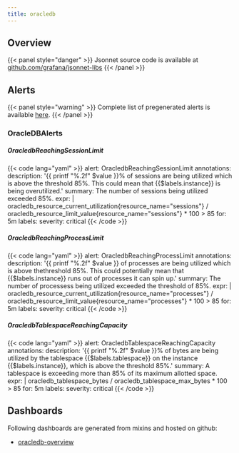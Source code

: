 ```yaml
---
title: oracledb
---
```


## Overview



{{< panel style="danger" >}}
Jsonnet source code is available at [github.com/grafana/jsonnet-libs](https://github.com/grafana/jsonnet-libs/tree/master/oracledb-mixin)
{{< /panel >}}

## Alerts

{{< panel style="warning" >}}
Complete list of pregenerated alerts is available [here](https://github.com/monitoring-mixins/website/blob/master/assets/oracledb/alerts.yaml).
{{< /panel >}}

### OracleDBAlerts

##### OracledbReachingSessionLimit

{{< code lang="yaml" >}}
alert: OracledbReachingSessionLimit
annotations:
  description: '{{ printf "%.2f" $value }}% of sessions are being utilized which is
    above the threshold 85%. This could mean that {{$labels.instance}} is being overutilized.'
  summary: The number of sessions being utilized exceeded 85%.
expr: |
  oracledb_resource_current_utilization{resource_name="sessions"} / oracledb_resource_limit_value{resource_name="sessions"} * 100 > 85
for: 5m
labels:
  severity: critical
{{< /code >}}
 
##### OracledbReachingProcessLimit

{{< code lang="yaml" >}}
alert: OracledbReachingProcessLimit
annotations:
  description: '{{ printf "%.2f" $value }} of processes are being utilized which is
    above thethreshold 85%. This could potentially mean that {{$labels.instance}}
    runs out of processes it can spin up.'
  summary: The number of processess being utilized exceeded the threshold of 85%.
expr: |
  oracledb_resource_current_utilization{resource_name="processes"} / oracledb_resource_limit_value{resource_name="processes"} * 100 > 85
for: 5m
labels:
  severity: critical
{{< /code >}}
 
##### OracledbTablespaceReachingCapacity

{{< code lang="yaml" >}}
alert: OracledbTablespaceReachingCapacity
annotations:
  description: '{{ printf "%.2f" $value }}% of bytes are being utilized by the tablespace
    {{$labels.tablespace}} on the instance {{$labels.instance}}, which is above the
    threshold 85%.'
  summary: A tablespace is exceeding more than 85% of its maximum allotted space.
expr: |
  oracledb_tablespace_bytes / oracledb_tablespace_max_bytes * 100 > 85
for: 5m
labels:
  severity: critical
{{< /code >}}
 
## Dashboards
Following dashboards are generated from mixins and hosted on github:


- [oracledb-overview](https://github.com/monitoring-mixins/website/blob/master/assets/oracledb/dashboards/oracledb-overview.json)
